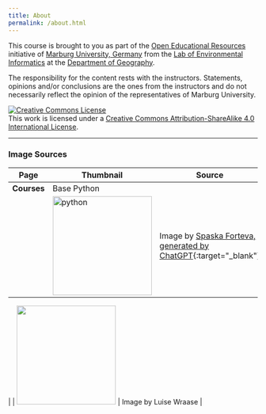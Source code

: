 ```yaml
---
title: About
permalink: /about.html
---
```


This course is brought to you as part of the [Open Educational Resources](https://oer.uni-marburg.de/ilias.php?ref_id=1647213&cmd=render&cmdClass=ilrepositorygui&cmdNode=wq&baseClass=ilRepositoryGUI) initiative 
of [Marburg University, Germany](https://www.uni-marburg.de/de) 
from the [Lab of Environmental Informatics](https://www.uni-marburg.de/en/fb19/disciplines/physisch/environmentalinformatics) at the [Department of Geography](https://www.uni-marburg.de/de/fb19).

The responsibility for the content rests with the instructors. Statements, opinions and/or conclusions are the ones from the instructors and do not necessarily reflect the opinion of the representatives of Marburg University.

<a rel="license" href="http://creativecommons.org/licenses/by-sa/4.0/"><img alt="Creative Commons License" style="border-width:0" src="https://i.creativecommons.org/l/by-sa/4.0/88x31.png" /></a><br />This work is licensed under a <a rel="license" href="http://creativecommons.org/licenses/by-sa/4.0/">Creative Commons Attribution-ShareAlike 4.0 International License</a>.

---


### Image Sources

|  Page | Thumbnail             | Source |
|------ | ----------------------|--------|
| **Courses** |  Base Python           |        |
|       |   <img src="assets/images/courses/icon_Python.png" title="python_course" alt="python" height="200px" width="200px"> | Image by [Spaska Forteva, generated by ChatGPT](https://github.com/sforteva){:target="_blank"}     |

|       | <img src="assets/images/courses/icon_PS_radar.jpg" height="200px" width="200px">  |  Image by Luise Wraase  |


